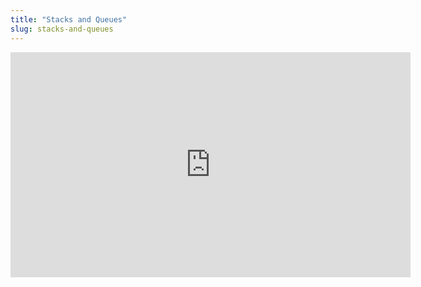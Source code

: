 ```yaml
---
title: "Stacks and Queues"
slug: stacks-and-queues
---
```




<embed src="https://s3.amazonaws.com/mgwu-misc/MS-17/Slides/StacksQueues.pdf" width="640" height="360" type='application/pdf'>